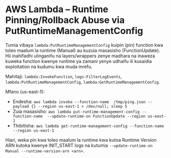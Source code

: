 # AWS Lambda – Runtime Pinning/Rollback Abuse via PutRuntimeManagementConfig

Tumia vibaya `lambda:PutRuntimeManagementConfig` kuipin (pin) function kwa toleo maalum la runtime (Manual) au kuzuia masasisho (FunctionUpdate). Hii inahifadhi ulinganifu na layers/wrappers zenye madhara na inaweza kuweka function kwenye runtime ya zamani yenye udhaifu ili kusaidia exploitation na kudumu kwa muda mrefu.

Mahitaji: `lambda:InvokeFunction`, `logs:FilterLogEvents`, `lambda:PutRuntimeManagementConfig`, `lambda:GetRuntimeManagementConfig`.

Mfano (us-east-1):
- Endesha: `aws lambda invoke --function-name  /tmp/ping.json --payload {} --region us-east-1 > /dev/null; sleep 5`
- Zuia masasisho: `aws lambda put-runtime-management-config --function-name  --update-runtime-on FunctionUpdate --region us-east-1`
- Thibitisha: `aws lambda get-runtime-management-config --function-name  --region us-east-1`

Hiari, weka pin kwa toleo maalum la runtime kwa kutoa Runtime Version ARN kutoka kwenye INIT_START logs na kutumia `--update-runtime-on Manual --runtime-version-arn <arn>`.
